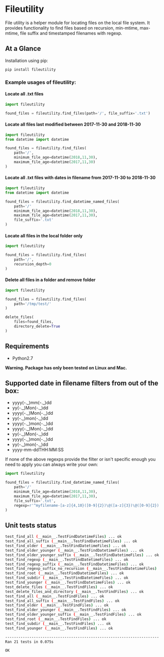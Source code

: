 # Fileutility

File utility is a helper module for locating files on the local file system. It provides functionality to find files based on recursion, min-mtime, max-mtime, file suffix and timestamped filenames with regexp. 

## At a Glance
Installation using pip:

```python
pip install fileutility
```

### Example usages of fileutility:

#### Locate all .txt files
```python
import fileutility

found_files = fileutility.find_files(path='/', file_suffix='.txt')
```

#### Locate all files last modified between 2017-11-30 and 2018-11-30

```python
import fileutility
from datetime import datetime

found_files = fileutility.find_files(
    path='/', 
    minimum_file_age=datetime(2018,11,30), 
    maximum_file_age=datetime(2017,11,30)
)
```

#### Locate all .txt files with dates in filename from 2017-11-30 to 2018-11-30

```python
import fileutility
from datetime import datetime

found_files = fileutility.find_datetime_named_files(
    path='/'
    minimum_file_age=datetime(2018,11,30),
    maximum_file_age=datetime(2017,11,30),
    file_suffix='.txt'
)
```

#### Locate all files in the local folder only

```python
import fileutility

found_files = fileutility.find_files(
    path='/',
    recursion_depth=0
)
```

#### Delete all files in a folder and remove folder
```python
import fileutility

found_files = fileutility.find_files(
    path='/tmp/test/'
)

delete_files(
    files=found_files,
    directory_delete=True
)
```

## Requirements
* Python2.7

<b>Warning. Package has only been tested on Linux and Mac.</b>


## Supported date in filename filters from out of the box:
* yyyy(-.\_)mm(-.\_)dd
* yy(-.\_)Mon(-.\_)dd
* yyyy(-.\_)Mon(-.\_)dd
* yy(-.\_)mon(-.\_)dd
* yyyy(-.\_)mon(-.\_)dd
* yyyy(-.\_)Mon(-.\_)dd
* yy(-.\_)Mon(-.\_)dd
* yyyy(-.\_)mon(-.\_)dd
* yy(-.\_)mon(-.\_)dd
* yyyy-mm-ddTHH:MM:SS

If none of the above regexps provide the filter or isn't specific enough you need to apply you can always write your own:

```python
import fileutility

found_files = fileutility.find_datetime_named_files(
    path='/'
    minimum_file_age=datetime(2018,11,30),
    maximum_file_age=datetime(2017,11,30),
    file_suffix='.txt',
    regexp=r'^myfilename-[a-z]{4,10}([0-9]{2})\@([a-z]{3})\@([0-9]{2})'
)

```

## Unit tests status
```bash
test_find_all (__main__.TestFindDatetimeFiles) ... ok
test_find_all_suffix (__main__.TestFindDatetimeFiles) ... ok
test_find_older (__main__.TestFindDatetimeFiles) ... ok
test_find_older_younger (__main__.TestFindDatetimeFiles) ... ok
test_find_older_younger_suffix (__main__.TestFindDatetimeFiles) ... ok
test_find_regexp (__main__.TestFindDatetimeFiles) ... ok
test_find_regexp_suffix (__main__.TestFindDatetimeFiles) ... ok
test_find_regexp_suffix_no_recursion (__main__.TestFindDatetimeFiles) ... ok
test_find_root (__main__.TestFindDatetimeFiles) ... ok
test_find_subdir (__main__.TestFindDatetimeFiles) ... ok
test_find_younger (__main__.TestFindDatetimeFiles) ... ok
test_delete_files (__main__.TestFindFiles) ... ok
test_delete_files_and_directory (__main__.TestFindFiles) ... ok
test_find_all (__main__.TestFindFiles) ... ok
test_find_all_suffix (__main__.TestFindFiles) ... ok
test_find_older (__main__.TestFindFiles) ... ok
test_find_older_younger (__main__.TestFindFiles) ... ok
test_find_older_younger_suffix (__main__.TestFindFiles) ... ok
test_find_root (__main__.TestFindFiles) ... ok
test_find_subdir (__main__.TestFindFiles) ... ok
test_find_younger (__main__.TestFindFiles) ... ok

----------------------------------------------------------------------
Ran 21 tests in 0.075s

OK
```